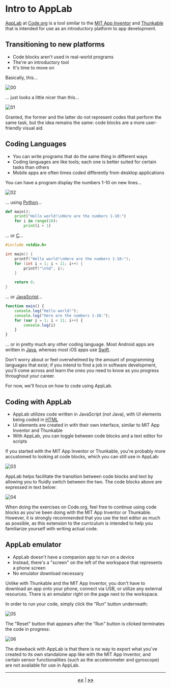 # Intro to AppLab

[AppLab](https://code.org/educate/applab) at [Code.org](https://code.org) is a tool similar to the [MIT App Inventor](https://appinventor.mit.edu/) and [Thunkable](https://thunkable.com) that is intended for use as an introductory platform to
app development.

## Transitioning to new platforms

* Code blocks aren't used in real-world programs
* The're an introductory tool
* It's time to move on

Basically, this...

![00](https://raw.githubusercontent.com/sBondoc/OAI-Summer-2019/master/assets/lesson-00/00.png "I guess it looks colorful...")

... just looks a little nicer than this...

![01](https://raw.githubusercontent.com/sBondoc/OAI-Summer-2019/master/assets/lesson-00/01.png "Ahhh!")

Granted, the former and the latter do not represent codes that perform the same task, but the idea remains the same: code blocks are a more user-friendly visual aid.

## Coding Languages

* You can write programs that do the same thing in different ways
* Coding languages are like tools; each one is better suited for certain tasks than others
* Mobile apps are often times coded differently from desktop applications

You can have a program display the numbers 1-10 on new lines...

![02](https://raw.githubusercontent.com/sBondoc/OAI-Summer-2019/master/assets/lesson-00/02.png? "Console text.")

... using [Python](https://en.wikipedia.org/wiki/Python_(programming_language))...

```python
def main():
	print("Hello world!\nHere are the numbers 1-10:")
	for i in range(10):
		print(i + 1)
```

... or [C](https://en.wikipedia.org/wiki/C_(programming_language))...

```c
#include <stdio.h>

int main() {
	printf("Hello world!\nHere are the numbers 1-10:");
	for (int i = 1; i < 11; i++) {
		printf("\n%d", i);
	}

	return 0;
}
```

... or [JavaScript](https://en.wikipedia.org/wiki/JavaScript)...

```javascript
function main() {
	console.log("Hello world!");
	console.log("Here are the numbers 1-10:");
	for (var i = 1; i < 11; i++) {
		console.log(i) 
	}
}
```

... or in pretty much any other coding language. Most Android apps are written in [Java](https://en.wikipedia.org/wiki/Java_(programming_language)), whereas most iOS apps use [Swift](https://en.wikipedia.org/wiki/Swift_(programming_language)).

Don't worry about or feel overwhelmed by the amount of programming languages that exist; if you intend to find a job in software development, you'll come across and learn the ones you need to know as you progress throughout your career.

For now, we'll focus on how to code using AppLab.

## Coding with AppLab

* AppLab utilizes code written in JavaScript (_not_ Java), with UI elements being coded in [HTML](https://en.wikipedia.org/wiki/HTML)
* UI elements are created in with their own interface, similar to MIT App Inventor and Thunkable
* With AppLab, you can toggle between code blocks and a text editor for scripts

If you started with the MIT App Inventor or Thunkable, you're probably more accustomed to looking at code blocks, which you can still use in AppLab:

![03](https://raw.githubusercontent.com/sBondoc/OAI-Summer-2019/master/assets/lesson-00/03.png "Code blocks.")

AppLab helps facilitate the transition between code blocks and text by allowing you to fluidly switch between the two. The code blocks above are expressed in text below:

![04](https://raw.githubusercontent.com/sBondoc/OAI-Summer-2019/master/assets/lesson-00/04.png "Console text.")

When doing the exercises on Code.org, feel free to continue using code blocks as you've been doing with the MIT App Inventor or Thunkable. However, it is strongly recommended that you use the text editor as much as possible, as this extension to the curriculum is intended to help you familiarize yourself with writing actual code.

## AppLab emulator

* AppLab doesn't have a companion app to run on a device
* Instead, there's a "screen" on the left of the workspace that represents a phone screen
* No emulator download necessary

Unlike with Thunkable and the MIT App Inventor, you don't have to download an app onto your phone, connect via USB, or utilize any external resources. There is an emulator right on the page next to the workspace.

In order to run your code, simply click the "Run" button underneath:

![05](https://raw.githubusercontent.com/sBondoc/OAI-Summer-2019/master/assets/lesson-00/05.png "Emulator pre-execution.")

The "Reset" button that appears after the "Run" button is clicked terminates the code in progress:

![06](https://raw.githubusercontent.com/sBondoc/OAI-Summer-2019/master/assets/lesson-00/06.png "Emulator mid-execution.")

The drawback with AppLab is that there is no way to export what you've created to its own standalone app like with the MIT App Inventor, and certain sensor functionalities (such as the accelerometer and gyroscope) are not available for use in AppLab.

---

<div align="center"><a href = "https://sbondoc.github.io/OAI-Summer-2019/index.html"><b><<</b></a> | <a href = "https://sbondoc.github.io/OAI-Summer-2019/pages/lessons/lesson-01.html"><b>>></b></a></div>
